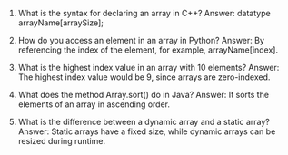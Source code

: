 

1. What is the syntax for declaring an array in C++?
Answer: datatype arrayName[arraySize];

2. How do you access an element in an array in Python?
Answer: By referencing the index of the element, for example, arrayName[index].

3. What is the highest index value in an array with 10 elements?
Answer: The highest index value would be 9, since arrays are zero-indexed.

4. What does the method Array.sort() do in Java?
Answer: It sorts the elements of an array in ascending order.

5. What is the difference between a dynamic array and a static array?
Answer: Static arrays have a fixed size, while dynamic arrays can be resized during runtime.
